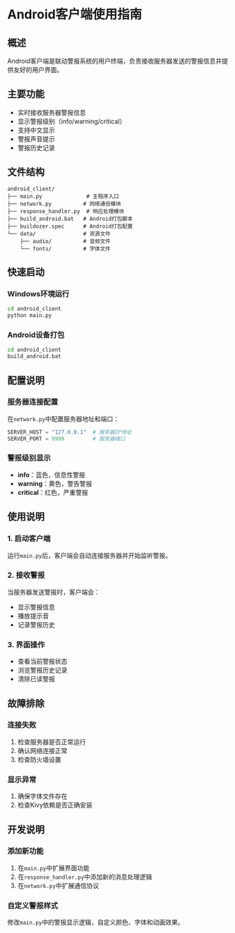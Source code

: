 # Android客户端使用指南

## 概述
Android客户端是联动警报系统的用户终端，负责接收服务器发送的警报信息并提供友好的用户界面。

## 主要功能
- 实时接收服务器警报信息
- 显示警报级别（info/warning/critical）
- 支持中文显示
- 警报声音提示
- 警报历史记录

## 文件结构
```
android_client/
├── main.py              # 主程序入口
├── network.py          # 网络通信模块
├── response_handler.py  # 响应处理模块
├── build_android.bat   # Android打包脚本
├── buildozer.spec      # Android打包配置
└── data/               # 资源文件
    ├── audio/          # 音频文件
    └── fonts/          # 字体文件
```

## 快速启动

### Windows环境运行
```bash
cd android_client
python main.py
```

### Android设备打包
```bash
cd android_client
build_android.bat
```

## 配置说明

### 服务器连接配置
在`network.py`中配置服务器地址和端口：
```python
SERVER_HOST = "127.0.0.1"  # 服务器IP地址
SERVER_PORT = 9999         # 服务器端口
```

### 警报级别显示
- **info**：蓝色，信息性警报
- **warning**：黄色，警告警报  
- **critical**：红色，严重警报

## 使用说明

### 1. 启动客户端
运行`main.py`后，客户端会自动连接服务器并开始监听警报。

### 2. 接收警报
当服务器发送警报时，客户端会：
- 显示警报信息
- 播放提示音
- 记录警报历史

### 3. 界面操作
- 查看当前警报状态
- 浏览警报历史记录
- 清除已读警报

## 故障排除

### 连接失败
1. 检查服务器是否正常运行
2. 确认网络连接正常
3. 检查防火墙设置

### 显示异常
1. 确保字体文件存在
2. 检查Kivy依赖是否正确安装

## 开发说明

### 添加新功能
1. 在`main.py`中扩展界面功能
2. 在`response_handler.py`中添加新的消息处理逻辑
3. 在`network.py`中扩展通信协议

### 自定义警报样式
修改`main.py`中的警报显示逻辑，自定义颜色、字体和动画效果。